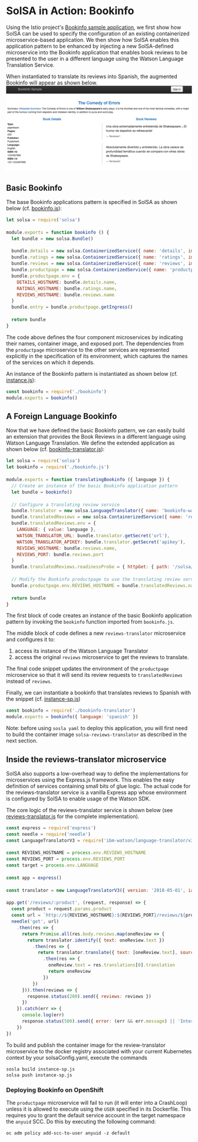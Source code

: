 <!--
#
# Copyright 2019 IBM Corporation
#
# Licensed under the Apache License, Version 2.0 (the "License");
# you may not use this file except in compliance with the License.
# You may obtain a copy of the License at
#
#     http://www.apache.org/licenses/LICENSE-2.0
#
# Unless required by applicable law or agreed to in writing, software
# distributed under the License is distributed on an "AS IS" BASIS,
# WITHOUT WARRANTIES OR CONDITIONS OF ANY KIND, either express or implied.
# See the License for the specific language governing permissions and
# limitations under the License.
-->

# SolSA in Action: Bookinfo

Using the Istio project's [Bookinfo sample application](https://istio.io/docs/examples/bookinfo/),
we first show how SolSA can be used to specify the configuration
of an existing containerized microservice-based application.  We then
show how SolSA enables this application pattern to be enhanced by
injecting a new SolSA-defined microservice into the Bookinfo application that
enables book reviews to be presented to the user in a different
language using the Watson Language Translation Service.

When instantiated to translate its reviews into Spanish, the augmented
Bookinfo will appear as shown below.
![Bookinfo Screenshot](figures/SpanishBookinfo.png)

## Basic Bookinfo

The base Bookinfo applications pattern is specified in SolSA as shown
below (cf. [bookinfo.js](bookinfo.js)):
```javascript
let solsa = require('solsa')

module.exports = function bookinfo () {
  let bundle = new solsa.Bundle()

  bundle.details = new solsa.ContainerizedService({ name: 'details', image: 'istio/examples-bookinfo-details-v1:1.15.0', port: 9080 })
  bundle.ratings = new solsa.ContainerizedService({ name: 'ratings', image: 'istio/examples-bookinfo-ratings-v1:1.15.0', port: 9080 })
  bundle.reviews = new solsa.ContainerizedService({ name: 'reviews', image: 'istio/examples-bookinfo-reviews-v1:1.15.0', port: 9080 })
  bundle.productpage = new solsa.ContainerizedService({ name: 'productpage', image: 'istio/examples-bookinfo-productpage-v1:1.15.0', port: 9080 })
  bundle.productpage.env = {
    DETAILS_HOSTNAME: bundle.details.name,
    RATINGS_HOSTNAME: bundle.ratings.name,
    REVIEWS_HOSTNAME: bundle.reviews.name
  }
  bundle.entry = bundle.productpage.getIngress()

  return bundle
}
```
The code above defines the four component microservices by
indicating their names, container image, and exposed port.
The dependencies from the `productpage` microservice to
the other services are represented explicitly in the specification of
its environment, which captures the names of the services on which
it depends.

An instance of the Bookinfo pattern is instantiated as shown below (cf. [instance.js](instance.js)):
```javascript
const bookinfo = require('./bookinfo')
module.exports = bookinfo()
```

## A Foreign Language Bookinfo

Now that we have defined the basic Bookinfo pattern, we can easily
build an extension that provides the Book Reviews in a different
language using Watson Language Translation. We define the extended
application as shown below (cf. [bookinfo-translator.js](bookinfo-translator.js)):
```javascript
let solsa = require('solsa')
let bookinfo = require('./bookinfo.js')

module.exports = function translatingBookinfo ({ language }) {
  // Create an instance of the basic Bookinfo application pattern
  let bundle = bookinfo()

  // Configure a translating review service
  bundle.translator = new solsa.LanguageTranslator({ name: 'bookinfo-watson-translator' })
  bundle.translatedReviews = new solsa.ContainerizedService({ name: 'reviews-translator', image: 'solsa-reviews-translator', build: __dirname, main: 'reviews-translator.js', port: 9080 })
  bundle.translatedReviews.env = {
    LANGUAGE: { value: language },
    WATSON_TRANSLATOR_URL: bundle.translator.getSecret('url'),
    WATSON_TRANSLATOR_APIKEY: bundle.translator.getSecret('apikey'),
    REVIEWS_HOSTNAME: bundle.reviews.name,
    REVIEWS_PORT: bundle.reviews.port
  }
  bundle.translatedReviews.readinessProbe = { httpGet: { path: '/solsa/readinessProbe', port: bundle.translatedReviews.port } }

  // Modify the Bookinfo productpage to use the translating review service
  bundle.productpage.env.REVIEWS_HOSTNAME = bundle.translatedReviews.name

  return bundle
}
```
The first block of code creates an instance of the basic Bookinfo
application pattern by invoking the `bookinfo` function imported from `bookinfo.js`.

The middle block of code defines a new `reviews-translator`
microservice and configures it to:
1. access its instance of the Watson Language Translator
2. access the original `reviews` microservice to get the reviews
to translate.

The final code snippet updates the environment of the `productpage`
microservice so that it will send its review requests to `translatedReviews`
instead of `reviews`.

Finally, we can instantiate a bookinfo that translates reviews to
Spanish with the snippet (cf. [instance-sp.js](instance-sp.js))
```javascript
const bookinfo = require('./bookinfo-translator')
module.exports = bookinfo({ language: 'spanish' })
```

Note: before using `sosla yaml` to deploy this application, you will first need to build
the container image `solsa-reviews-translator` as described in the next section.

## Inside the reviews-translator microservice

SolSA also supports a low-overhead way to define the implementations for
microservices using the Express.js framework. This enables the
easy definition of services containing small bits of glue logic. The
actual code for the reviews-translator service is a vanilla Express app
whose environment is configured by SolSA to enable usage of the Watson SDK.

The core logic of the reviews-translator service is shown below (see
[reviews-translator.js](reviews-translator.js) for the complete implementation).
```javascript
const express = require('express')
const needle = require('needle')
const LanguageTranslatorV3 = require('ibm-watson/language-translator/v3')

const REVIEWS_HOSTNAME = process.env.REVIEWS_HOSTNAME
const REVIEWS_PORT = process.env.REVIEWS_PORT
const target = process.env.LANGUAGE

const app = express()

const translator = new LanguageTranslatorV3({ version: '2018-05-01', iam_apikey: process.env.WATSON_TRANSLATOR_APIKEY, url: process.env.WATSON_TRANSLATOR_URL })

app.get('/reviews/:product', (request, response) => {
  const product = request.params.product
  const url = `http://${REVIEWS_HOSTNAME}:${REVIEWS_PORT}/reviews/${product}`
  needle('get', url)
    .then(res => {
      return Promise.all(res.body.reviews.map(oneReview => {
        return translator.identify({ text: oneReview.text })
          .then(res => {
            return translator.translate({ text: [oneReview.text], source: res.languages[0].language, target })
              .then(res => {
                oneReview.text = res.translations[0].translation
                return oneReview
              })
          })
      })).then(reviews => {
        response.status(200).send({ reviews: reviews })
      })
    }).catch(err => {
      console.log(err)
      response.status(500).send({ error: (err && err.message) || 'Internal error' })
    })
})
```

To build and publish the container image for the review-translator microservice
to the docker registry associated with your current Kubernetes context by your solsaConfig.yaml,
execute the commands
```shell
sosla build instance-sp.js
solsa push instance-sp.js
```

### Deploying Bookinfo on OpenShift

The `productpage` microservice will fail to run (it will enter into a
CrashLoop) unless it is allowed to execute using the `USER` specified
in its Dockerfile.  This requires you to grant the default service
account in the target namespace the `anyuid` SCC. Do this by executing
the following command:
```shell
oc adm policy add-scc-to-user anyuid -z default
```

